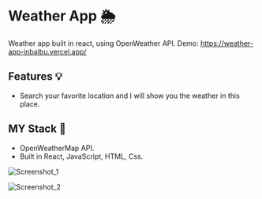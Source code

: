 # Weather App 🌦

Weather app built in react, using OpenWeather API.
Demo: https://weather-app-inbalbu.vercel.app/

## Features 💡

- Search your favorite location and I will show you the weather in this place.

## MY Stack  📒 

- OpenWeatherMap API.
- Built in React, JavaScript, HTML, Css.

![Screenshot_1](https://user-images.githubusercontent.com/102725041/192724319-886b8a88-b641-4e78-a08c-b1805c2a2837.png)

![Screenshot_2](https://user-images.githubusercontent.com/102725041/192724337-a1c4593f-b9ae-407a-bc31-fc533dbe53e7.png)
